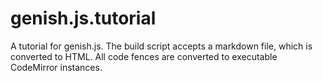 # genish.js.tutorial

A tutorial for genish.js. The build script accepts a markdown file, which is converted to HTML. All code fences are converted to executable CodeMirror instances.
